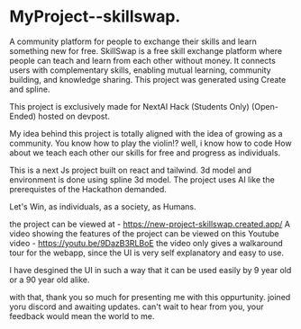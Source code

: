 # MyProject--skillswap.
A community platform for people to exchange their skills and learn something new for free.
SkillSwap is a free skill exchange platform where people can teach and learn from each other without money. It connects users with complementary skills, enabling mutual learning, community building, and knowledge sharing.
This project was generated using Create and spline.


This project is exclusively made for NextAI Hack (Students Only) (Open-Ended) hosted on devpost.

My idea behind this project is totally aligned with the idea of growing as a community.
You know how to play the violin!? well, i know how to code
How about we teach each other our skills for free and progress as individuals.

This is a next Js project built on react and tailwind. 
3d model and environment is done using spline 3d model. 
The project uses AI like the prerequistes of the Hackathon demanded.

Let's Win, as individuals, as a society, as Humans.


the project can be viewed at - https://new-project-skillswap.created.app/
A video showing the features of the project can be viewed on this Youtube video - https://youtu.be/9DazB3RLBoE
the video only gives a walkaround tour for the webapp, since the UI is very self explanatory and easy to use.

I have desgined the UI in such a way that it can be used easily by 9 year old or a 90 year old alike. 

with that, thank you so much for presenting me with this oppurtunity. joined yoru discord and awaiting updates.
can't wait to hear from you, your feedback would mean the world to me. 
